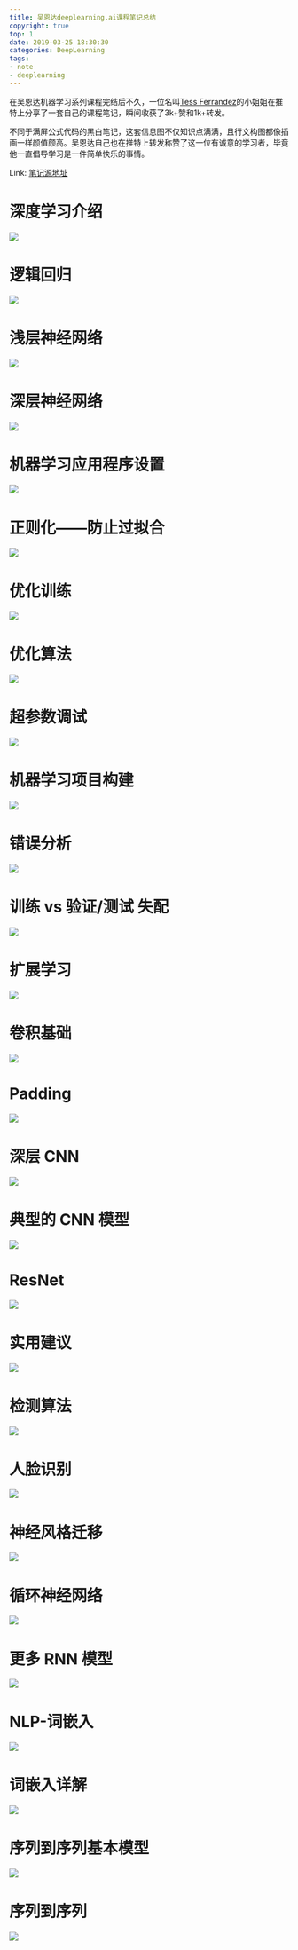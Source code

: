 ```yaml
---
title: 吴恩达deeplearning.ai课程笔记总结
copyright: true
top: 1
date: 2019-03-25 18:30:30
categories: DeepLearning
tags:
- note
- deeplearning
---
```


在吴恩达机器学习系列课程完结后不久，一位名叫[Tess Ferrandez](https://www.slideshare.net/TessFerrandez?utm_campaign=profiletracking&utm_medium=sssite&utm_source=ssslideview "Tess Ferrandez小姐姐的主页")的小姐姐在推特上分享了一套自己的课程笔记，瞬间收获了3k+赞和1k+转发。

不同于满屏公式代码的黑白笔记，这套信息图不仅知识点满满，且行文构图都像插画一样颜值颇高。吴恩达自己也在推特上转发称赞了这一位有诚意的学习者，毕竟他一直倡导学习是一件简单快乐的事情。

Link: [笔记源地址](https://www.slideshare.net/TessFerrandez/notes-from-coursera-deep-learning-courses-by-andrew-ng "笔记源地址")

<!--more-->

# 深度学习介绍
![](./AnderewNg-deeplearning-note-summary/1.png)
# 逻辑回归
![](./AnderewNg-deeplearning-note-summary/2.png)
# 浅层神经网络
![](./AnderewNg-deeplearning-note-summary/3.png)
# 深层神经网络
![](./AnderewNg-deeplearning-note-summary/4.png)
# 机器学习应用程序设置
![](./AnderewNg-deeplearning-note-summary/5.png)
# 正则化——防止过拟合
![](./AnderewNg-deeplearning-note-summary/6.png)
# 优化训练
![](./AnderewNg-deeplearning-note-summary/7.png)
# 优化算法
![](./AnderewNg-deeplearning-note-summary/8.png)
# 超参数调试
![](./AnderewNg-deeplearning-note-summary/9.png)
# 机器学习项目构建
![](./AnderewNg-deeplearning-note-summary/10.png)
# 错误分析
![](./AnderewNg-deeplearning-note-summary/11.png)
# 训练 vs 验证/测试 失配
![](./AnderewNg-deeplearning-note-summary/12.png)
# 扩展学习
![](./AnderewNg-deeplearning-note-summary/13.png)
# 卷积基础
![](./AnderewNg-deeplearning-note-summary/14.png)
# Padding
![](./AnderewNg-deeplearning-note-summary/15.png)
# 深层 CNN
![](./AnderewNg-deeplearning-note-summary/16.png)
# 典型的 CNN 模型
![](./AnderewNg-deeplearning-note-summary/17.png)
# ResNet
![](./AnderewNg-deeplearning-note-summary/18.png)
# 实用建议
![](./AnderewNg-deeplearning-note-summary/19.png)
# 检测算法
![](./AnderewNg-deeplearning-note-summary/20.png)
# 人脸识别
![](./AnderewNg-deeplearning-note-summary/21.png)
# 神经风格迁移
![](./AnderewNg-deeplearning-note-summary/22.png)
# 循环神经网络
![](./AnderewNg-deeplearning-note-summary/23.png)
# 更多 RNN 模型
![](./AnderewNg-deeplearning-note-summary/24.png)
# NLP-词嵌入
![](./AnderewNg-deeplearning-note-summary/25.png)
# 词嵌入详解
![](./AnderewNg-deeplearning-note-summary/26.png)
# 序列到序列基本模型
![](./AnderewNg-deeplearning-note-summary/27.png)
# 序列到序列
![](./AnderewNg-deeplearning-note-summary/28.png)